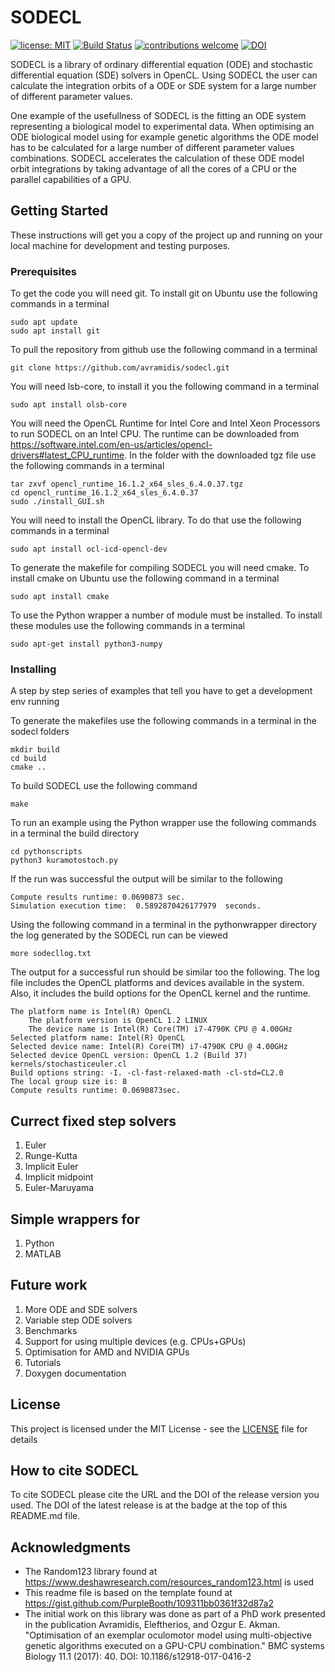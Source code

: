 # SODECL

[![license: MIT](https://img.shields.io/github/license/mashape/apistatus.svg)](https://github.com/avramidis/sodecl/blob/master/LICENSE)
[![Build Status](https://travis-ci.org/avramidis/sodecl.svg?branch=master)](https://travis-ci.org/avramidis/sodecl)
[![contributions welcome](https://img.shields.io/badge/contributions-welcome-brightgreen.svg?style=flat)](https://github.com/avramidis/sodecl/issues)
[![DOI](https://zenodo.org/badge/49196982.svg)](https://zenodo.org/badge/latestdoi/49196982)


SODECL is a library of ordinary differential equation (ODE) and stochastic differential equation (SDE) solvers in OpenCL. 
Using SODECL the user can calculate the integration orbits of a ODE or SDE system for a large number of different parameter values.

One example of the usefullness of SODECL is the fitting an ODE system representing a biological model to experimental data.  When optimising an ODE biological model using for example genetic algorithms the ODE model has to be calculated for a large number of different parameter values combinations. SODECL accelerates the calculation of these ODE model orbit integrations by taking advantage of all the cores of a CPU or the parallel capabilities of a GPU.

## Getting Started

These instructions will get you a copy of the project up and running on your local machine for development and testing purposes.

### Prerequisites

To get the code you will need git. To install git on Ubuntu use the following commands in a terminal

```
sudo apt update
sudo apt install git
```

To pull the repository from github use the following command in a terminal

```
git clone https://github.com/avramidis/sodecl.git
```

You will need lsb-core, to install it you the following command in a terminal

```
sudo apt install olsb-core
```

You will need the OpenCL Runtime for Intel Core and Intel Xeon Processors to run SODECL on an Intel CPU. The runtime can be downloaded from https://software.intel.com/en-us/articles/opencl-drivers#latest_CPU_runtime. In the folder with the downloaded tgz file use the following commands in a terminal

```
tar zxvf opencl_runtime_16.1.2_x64_sles_6.4.0.37.tgz
cd opencl_runtime_16.1.2_x64_sles_6.4.0.37
sudo ./install_GUI.sh
```

You will need to install the OpenCL library. To do that use the following commands in a terminal

```
sudo apt install ocl-icd-opencl-dev
```

To generate the makefile for compiling SODECL you will need cmake. To install cmake on Ubuntu use the following command in a terminal

```
sudo apt install cmake
```

To use the Python wrapper a number of module must be installed. To install these modules use the following commands in a terminal

```
sudo apt-get install python3-numpy
```

### Installing

A step by step series of examples that tell you have to get a development env running

To generate the makefiles use the following commands in a terminal in the sodecl folders

```
mkdir build
cd build
cmake ..
```

To build SODECL use the following command

```
make
```

To run an example using the Python wrapper use the following commands in a terminal the build directory


```
cd pythonscripts
python3 kuramotostoch.py
```

If the run was successful the output will be similar to the following

```
Compute results runtime: 0.0690873 sec.
Simulation execution time:  0.5892870426177979  seconds.
```

Using the following command in a terminal in the pythonwrapper directory the log generated by the SODECL run can be viewed

```
more sodecllog.txt
```

The output for a successful run should be similar too the following. The log file includes the OpenCL platforms and devices available in the system. Also, it includes the build options for the OpenCL kernel and the runtime.

```
The platform name is Intel(R) OpenCL
	The platform version is OpenCL 1.2 LINUX
	The device name is Intel(R) Core(TM) i7-4790K CPU @ 4.00GHz
Selected platform name: Intel(R) OpenCL
Selected device name: Intel(R) Core(TM) i7-4790K CPU @ 4.00GHz
Selected device OpenCL version: OpenCL 1.2 (Build 37)
kernels/stochasticeuler.cl
Build options string: -I. -cl-fast-relaxed-math -cl-std=CL2.0 
The local group size is: 8
Compute results runtime: 0.0690873sec.
```

## Currect fixed step solvers

1. Euler
2. Runge-Kutta
3. Implicit Euler
4. Implicit midpoint
5. Euler-Maruyama

## Simple wrappers for

1. Python
2. MATLAB

## Future work

1. More ODE and SDE solvers
2. Variable step ODE solvers
3. Benchmarks
4. Support for using multiple devices (e.g. CPUs+GPUs)
5. Optimisation for AMD and NVIDIA GPUs
6. Tutorials
7. Doxygen documentation

## License

This project is licensed under the MIT License - see the [LICENSE](LICENSE) file for details

## How to cite SODECL
To cite SODECL please cite the URL and the DOI of the release version you used. The DOI of the latest release is at the badge at the top of this README.md file.

## Acknowledgments

* The Random123 library found at https://www.deshawresearch.com/resources_random123.html is used
* This readme file is based on the template found at https://gist.github.com/PurpleBooth/109311bb0361f32d87a2
* The initial work on this library was done as part of a PhD work presented in the publication Avramidis, Eleftherios, and Ozgur E. Akman. "Optimisation of an exemplar oculomotor model using multi-objective genetic algorithms executed on a GPU-CPU combination." BMC systems Biology 11.1 (2017): 40. DOI: 10.1186/s12918-017-0416-2 
